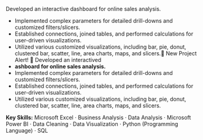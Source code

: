 Developed an interactive dashboard for online sales analysis.

- Implemented complex parameters for detailed drill-downs and customized filters/slicers.
- Established connections, joined tables, and performed calculations for user-driven visualizations.
- Utilized various customized visualizations, including bar, pie, donut, clustered bar, scatter, line, area charts, maps, and slicers.🌟 New Project Alert! 🌟 Developed an interactived
- **ashboard for online sales analysis.**
- Implemented complex parameters for detailed drill-downs and customized filters/slicers.
- Established connections, joined tables, and performed calculations for user-driven visualizations.
- Utilized various customized visualizations, including bar, pie, donut, clustered bar, scatter, line, area charts, maps, and slicers.

**Key Skills:** 
Microsoft Excel 
· Business Analysis 
· Data Analysis 
· Microsoft Power BI 
· Data Cleaning 
· Data Visualization 
· Python (Programming Language) 
· SQL
